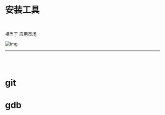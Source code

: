 # 安装工具

<br>

相当于 应用市场



![img](https://i0.hdslb.com/bfs/article/5c77b48195ce0f7d37a3866cfd746814c78c5588.jpg@942w_669h_progressive.webp)

*** 

<br>
<br>


# git




# gdb







